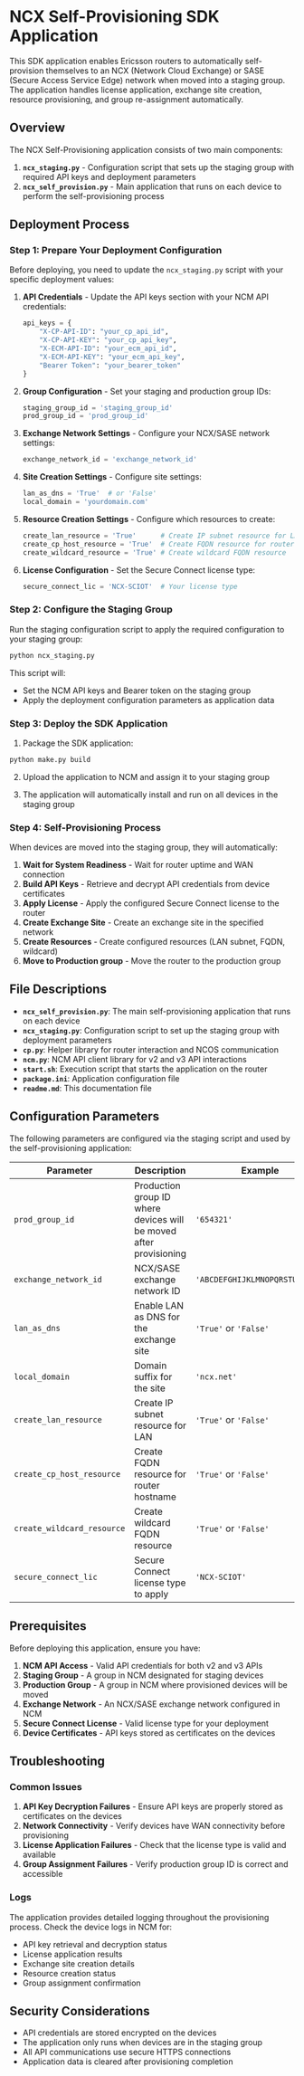 # NCX Self-Provisioning SDK Application

This SDK application enables Ericsson routers to automatically self-provision themselves to an NCX (Network Cloud Exchange) or SASE (Secure Access Service Edge) network when moved into a staging group. The application handles license application, exchange site creation, resource provisioning, and group re-assignment automatically.

## Overview

The NCX Self-Provisioning application consists of two main components:

1. **`ncx_staging.py`** - Configuration script that sets up the staging group with required API keys and deployment parameters
2. **`ncx_self_provision.py`** - Main application that runs on each device to perform the self-provisioning process

## Deployment Process

### Step 1: Prepare Your Deployment Configuration

Before deploying, you need to update the `ncx_staging.py` script with your specific deployment values:

1. **API Credentials** - Update the API keys section with your NCM API credentials:
   ```python
   api_keys = {
       "X-CP-API-ID": "your_cp_api_id",
       "X-CP-API-KEY": "your_cp_api_key", 
       "X-ECM-API-ID": "your_ecm_api_id",
       "X-ECM-API-KEY": "your_ecm_api_key",
       "Bearer Token": "your_bearer_token"
   }
   ```

2. **Group Configuration** - Set your staging and production group IDs:
   ```python
   staging_group_id = 'staging_group_id'
   prod_group_id = 'prod_group_id'
   ```

3. **Exchange Network Settings** - Configure your NCX/SASE network settings:
   ```python
   exchange_network_id = 'exchange_network_id'
   ```

4. **Site Creation Settings** - Configure site settings:
   ```python
   lan_as_dns = 'True'  # or 'False'
   local_domain = 'yourdomain.com'
   ```

5. **Resource Creation Settings** - Configure which resources to create:
   ```python
   create_lan_resource = 'True'      # Create IP subnet resource for LAN
   create_cp_host_resource = 'True'  # Create FQDN resource for router hostname
   create_wildcard_resource = 'True' # Create wildcard FQDN resource
   ```

6. **License Configuration** - Set the Secure Connect license type:
   ```python
   secure_connect_lic = 'NCX-SCIOT'  # Your license type
   ```

### Step 2: Configure the Staging Group

Run the staging configuration script to apply the required configuration to your staging group:

```bash
python ncx_staging.py
```

This script will:
- Set the NCM API keys and Bearer token on the staging group
- Apply the deployment configuration parameters as application data

### Step 3: Deploy the SDK Application

1. Package the SDK application:
```bash
python make.py build
```

2. Upload the application to NCM and assign it to your staging group

3. The application will automatically install and run on all devices in the staging group

### Step 4: Self-Provisioning Process

When devices are moved into the staging group, they will automatically:

1. **Wait for System Readiness** - Wait for router uptime and WAN connection
2. **Build API Keys** - Retrieve and decrypt API credentials from device certificates
3. **Apply License** - Apply the configured Secure Connect license to the router
4. **Create Exchange Site** - Create an exchange site in the specified network
5. **Create Resources** - Create configured resources (LAN subnet, FQDN, wildcard)
6. **Move to Production group** - Move the router to the production group

## File Descriptions

*   **`ncx_self_provision.py`**: The main self-provisioning application that runs on each device
*   **`ncx_staging.py`**: Configuration script to set up the staging group with deployment parameters
*   **`cp.py`**: Helper library for router interaction and NCOS communication
*   **`ncm.py`**: NCM API client library for v2 and v3 API interactions
*   **`start.sh`**: Execution script that starts the application on the router
*   **`package.ini`**: Application configuration file
*   **`readme.md`**: This documentation file

## Configuration Parameters

The following parameters are configured via the staging script and used by the self-provisioning application:

| Parameter | Description | Example |
|-----------|-------------|---------|
| `prod_group_id` | Production group ID where devices will be moved after provisioning | `'654321'` |
| `exchange_network_id` | NCX/SASE exchange network ID | `'ABCDEFGHIJKLMNOPQRSTUVWXYZ'` |
| `lan_as_dns` | Enable LAN as DNS for the exchange site | `'True'` or `'False'` |
| `local_domain` | Domain suffix for the site | `'ncx.net'` |
| `create_lan_resource` | Create IP subnet resource for LAN | `'True'` or `'False'` |
| `create_cp_host_resource` | Create FQDN resource for router hostname | `'True'` or `'False'` |
| `create_wildcard_resource` | Create wildcard FQDN resource | `'True'` or `'False'` |
| `secure_connect_lic` | Secure Connect license type to apply | `'NCX-SCIOT'` |

## Prerequisites

Before deploying this application, ensure you have:

1. **NCM API Access** - Valid API credentials for both v2 and v3 APIs
2. **Staging Group** - A group in NCM designated for staging devices
3. **Production Group** - A group in NCM where provisioned devices will be moved
4. **Exchange Network** - An NCX/SASE exchange network configured in NCM
5. **Secure Connect License** - Valid license type for your deployment
6. **Device Certificates** - API keys stored as certificates on the devices

## Troubleshooting

### Common Issues

1. **API Key Decryption Failures** - Ensure API keys are properly stored as certificates on the devices
2. **Network Connectivity** - Verify devices have WAN connectivity before provisioning
3. **License Application Failures** - Check that the license type is valid and available
4. **Group Assignment Failures** - Verify production group ID is correct and accessible

### Logs

The application provides detailed logging throughout the provisioning process. Check the device logs in NCM for:
- API key retrieval and decryption status
- License application results
- Exchange site creation details
- Resource creation status
- Group assignment confirmation

## Security Considerations

- API credentials are stored encrypted on the devices
- The application only runs when devices are in the staging group
- All API communications use secure HTTPS connections
- Application data is cleared after provisioning completion
